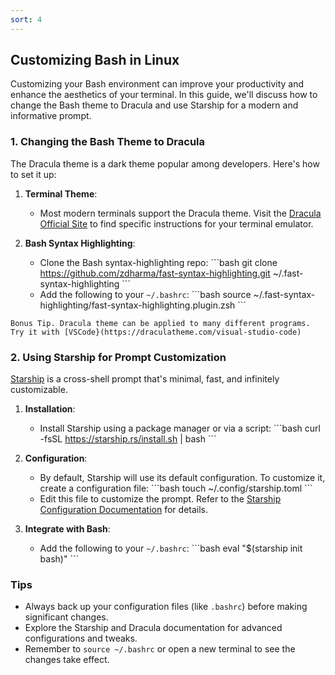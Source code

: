 ```yaml
---
sort: 4
---
```


## Customizing Bash in Linux

Customizing your Bash environment can improve your productivity and enhance the aesthetics of your terminal. In this guide, we'll discuss how to change the Bash theme to Dracula and use Starship for a modern and informative prompt.

### 1. Changing the Bash Theme to Dracula

The Dracula theme is a dark theme popular among developers. Here's how to set it up:

1. **Terminal Theme**: 
   - Most modern terminals support the Dracula theme. Visit the [Dracula Official Site](https://draculatheme.com/) to find specific instructions for your terminal emulator.

2. **Bash Syntax Highlighting**:
   - Clone the Bash syntax-highlighting repo:
     \```bash
     git clone https://github.com/zdharma/fast-syntax-highlighting.git ~/.fast-syntax-highlighting
     \```
   - Add the following to your `~/.bashrc`:
     \```bash
     source ~/.fast-syntax-highlighting/fast-syntax-highlighting.plugin.zsh
     \```

```note
Bonus Tip. Dracula theme can be applied to many different programs. Try it with [VSCode}(https://draculatheme.com/visual-studio-code)
```

### 2. Using Starship for Prompt Customization

[Starship](https://starship.rs/) is a cross-shell prompt that's minimal, fast, and infinitely customizable. 

1. **Installation**:
   - Install Starship using a package manager or via a script:
     \```bash
     curl -fsSL https://starship.rs/install.sh | bash
     \```

2. **Configuration**:
   - By default, Starship will use its default configuration. To customize it, create a configuration file:
     \```bash
     touch ~/.config/starship.toml
     \```
   - Edit this file to customize the prompt. Refer to the [Starship Configuration Documentation](https://starship.rs/config/) for details.

3. **Integrate with Bash**:
   - Add the following to your `~/.bashrc`:
     \```bash
     eval "$(starship init bash)"
     \```

### Tips

- Always back up your configuration files (like `.bashrc`) before making significant changes.
- Explore the Starship and Dracula documentation for advanced configurations and tweaks.
- Remember to `source ~/.bashrc` or open a new terminal to see the changes take effect.
